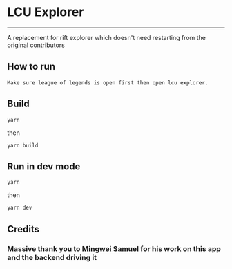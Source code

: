 # LCU Explorer

---

A replacement for rift explorer which doesn't need restarting from the original contributors

## How to run
```
Make sure league of legends is open first then open lcu explorer.
```

## Build

```
yarn
```

then 
```
yarn build
```

## Run in dev mode
```
yarn 
```
then
```
yarn dev
```
## Credits
### **Massive thank you to [Mingwei Samuel](https://github.com/MingweiSamuel)** for his work on this app and the backend driving it
